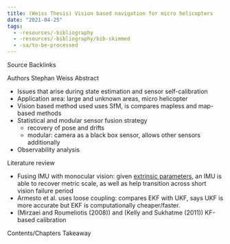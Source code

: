 ```yaml
---
title: (Weiss Thesis) Vision based navigation for micro helicopters
date: "2021-04-25"
tags:
  - -resources/-bibliography
  - -resources/-bibliography/bib-skimmed
  - -sa/to-be-processed
---
```


Source
Backlinks

Authors Stephan Weiss
Abstract

*   Issues that arise during state estimation and sensor self-calibration
*   Application area: large and unknown areas, micro helicopter
*   Vision based method used uses SfM, is compares mapless and map-based methods
*   Statistical and modular sensor fusion strategy
    *   recovery of pose and drifts
    *   modular: camera as a black box sensor, allows other sensors additionally
*   Observability analysis

Literature review

*   Fusing IMU with monocular vision: given [extrinsic parameters](extrinsic parameters.md), an IMU is able to recover metric scale, as well as help transition across short vision failure period
*   Armesto et al. uses loose coupling: compares EKF with UKF, says UKF is more accurate but EKF is computationally cheaper/faster.
*   (Mirzaei and Roumeliotis (2008)) and (Kelly and Sukhatme (2011)) KF-based calibration

Contents/Chapters
Takeaway

